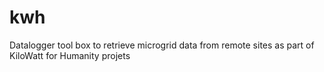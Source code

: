 # kwh
Datalogger tool box to retrieve microgrid data from remote sites as part of KiloWatt for Humanity projets
